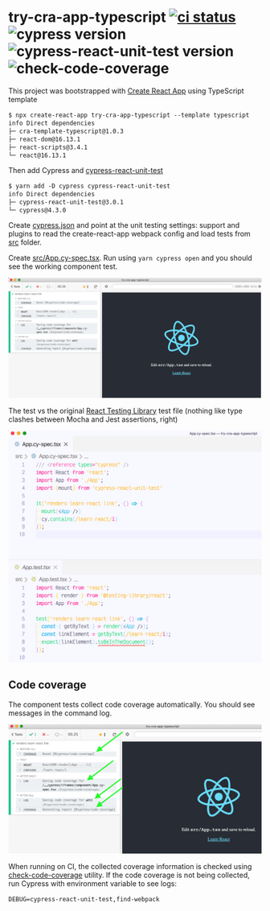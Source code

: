 # try-cra-app-typescript [![ci status][ci image]][ci url] ![cypress version](https://img.shields.io/badge/cypress-5.0.0-brightgreen) ![cypress-react-unit-test version](https://img.shields.io/badge/cypress--react--unit--test-4.16.5-brightgreen) ![check-code-coverage](https://img.shields.io/badge/code--coverage-100%25-brightgreen)

This project was bootstrapped with [Create React App](https://github.com/facebook/create-react-app) using TypeScript template

```shell
$ npx create-react-app try-cra-app-typescript --template typescript
info Direct dependencies
├─ cra-template-typescript@1.0.3
├─ react-dom@16.13.1
├─ react-scripts@3.4.1
└─ react@16.13.1
```

Then add Cypress and [cypress-react-unit-test](https://github.com/bahmutov/cypress-react-unit-test)

```shell
$ yarn add -D cypress cypress-react-unit-test
info Direct dependencies
├─ cypress-react-unit-test@3.0.1
└─ cypress@4.3.0
```

Create [cypress.json](cypress.json) and point at the unit testing settings: support and plugins to read the create-react-app webpack config and load tests from [src](src) folder.

Create [src/App.cy-spec.tsx](src/App.cy-spec.tsx). Run using `yarn cypress open` and you should see the working component test.

![Working unit test](images/works.png)

The test vs the original [React Testing Library](https://testing-library.com/docs/react-testing-library/intro) test file (nothing like type clashes between Mocha and Jest assertions, right)

![Code](images/initial-code.png)

## Code coverage

The component tests collect code coverage automatically. You should see messages in the command log.

![Code coverage messages](images/messages.png)

When running on CI, the collected coverage information is checked using [check-code-coverage](https://github.com/bahmutov/check-code-coverage) utility. If the code coverage is not being collected, run Cypress with environment variable to see logs:

```
DEBUG=cypress-react-unit-test,find-webpack
```

[ci image]: https://github.com/bahmutov/try-cra-app-typescript/workflows/master/badge.svg?branch=master
[ci url]: https://github.com/bahmutov/try-cra-app-typescript/actions
